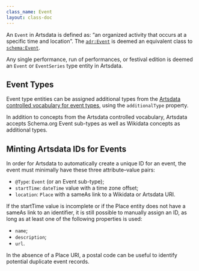 ```yaml
---
class_name: Event
layout: class-doc
---
```


An `Event` in Artsdata is defined as: “an organized activity that occurs at a specific time and location”. The [`adr:Event`](http://kg.artsdata.ca/resource/Event) is deemed an equivalent class to [`schema:Event`](https://schema.org/Event). 

Any single performance, run of performances, or festival edition is deemed an `Event` or `EventSeries` type entity in Artsdata.

## Event Types

Event type entities can be assigned additional types from the [Artsdata controlled vocabulary for event types](../event-types.html), using the `additionalType` property.

In addition to concepts from the Artsdata controlled vocabulary, Artsdata accepts Schema.org Event sub-types as well as Wikidata concepts as additional types.

## Minting Artsdata IDs for Events

In order for Artsdata to automatically create a unique ID for an event, the event must minimally have these three attribute–value pairs:

- `@Type`: `Event` (or an Event sub-type);
- `startTime`: `dateTime` value with a time zone offset;
- `location`: `Place` with a sameAs link to a Wikidata or Artsdata URI.

If the startTime value is incomplete or if the Place entity does not have a sameAs link to an identifier, it is still possible to manually assign an ID, as long as at least one of the following properties is used:
- `name`;
- `description`;
- `url`.

In the absence of a Place URI, a postal code can be useful to identify potential duplicate event records.
